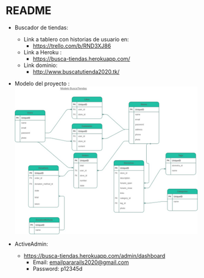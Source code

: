 # README
* Buscador de tiendas: 
    * Link a tablero con historias de usuario en:
        * https://trello.com/b/RND3XJ86
    * Link a Heroku : 
        * https://busca-tiendas.herokuapp.com/
    * Link dominio:
        * http://www.buscatutienda2020.tk/
* Modelo del proyecto :
![Alt text](proyectobuscatiendas.jpg?raw=true "Modelo")


* ActiveAdmin:
    * https://busca-tiendas.herokuapp.com/admin/dashboard 
        * Email: emailpararails2020@gmail.com
        * Password: p12345d 
